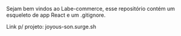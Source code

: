 Sejam bem vindos ao Labe-commerce, esse repositório contém um esqueleto de app React e um .gitignore.

Link p/ projeto: joyous-son.surge.sh
